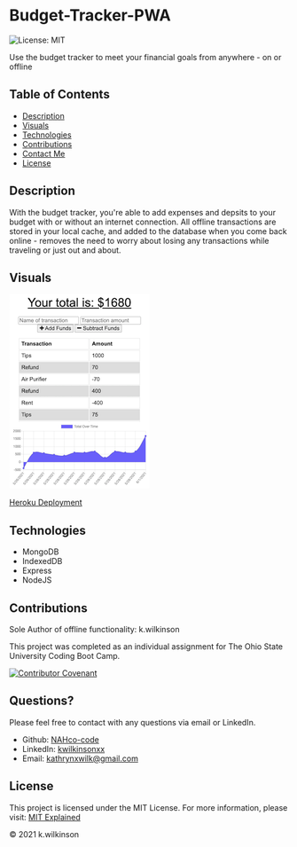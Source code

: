 
# Budget-Tracker-PWA

![License: MIT](https://img.shields.io/badge/License-MIT-success.svg)

Use the budget tracker to meet your financial goals from anywhere - on or offline

## Table of Contents

- [Description](#description)
- [Visuals](#visuals)
- [Technologies](#technologies)
- [Contributions](#contributions)
- [Contact Me](#questions)
- [License](#license)

## Description

With the budget tracker, you're able to add expenses and depsits to your budget with or without an internet connection. All offline transactions are stored in your local cache, and added to the database when you come back online - removes the need to worry about losing any transactions while traveling or just out and about.

## Visuals

![screenshot](./public/images/PWA-landing-page.PNG)

[Heroku Deployment](https://desolate-harbor-24353.herokuapp.com)

## Technologies

- MongoDB
- IndexedDB
- Express
- NodeJS

## Contributions

Sole Author of offline functionality: k.wilkinson

This project was completed as an individual assignment for The Ohio State University Coding Boot Camp.

[![Contributor Covenant](https://img.shields.io/badge/Contributor%20Covenant-2.0-4baaaa.svg)](code_of_conduct.md)

## Questions?

Please feel free to contact with any questions via email or LinkedIn.

- Github: [NAHco-code](https://github.com/NAHco-code)
- LinkedIn: [kwilkinsonxx](https://www.linkedin.com/in/kwilkinsonxx/)
- Email: [kathrynxwilk@gmail.com](kathrynxwilk@gmail.com)

## License

This project is licensed under the MIT License.
For more information, please visit: [MIT Explained](https://choosealicense.com/licenses/mit/)

&copy; 2021 k.wilkinson
